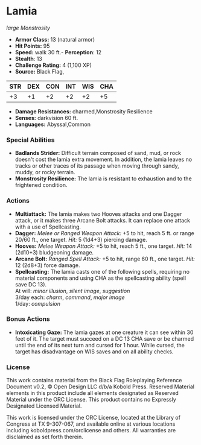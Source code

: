 # Lamia

*large* *Monstrosity*

- **Armor Class:** 13 (natural armor)
- **Hit Points:** 95 
- **Speed:** walk 30 ft.- **Perception**: 12
- **Stealth**: 13
- **Challenge Rating:** 4 (1,100 XP)
- **Source:** Black Flag,

| STR | DEX | CON | INT | WIS | CHA |
| --- | --- | --- | --- | --- | --- |
| +3 | +1 | +2 | +2 | +2 | +5 |

- **Damage Resistances:** charmed,Monstrosity Resilience
- **Senses:** darkvision 60 ft.
- **Languages:** Abyssal,Common

### Special Abilities

- **Badlands Strider:** Difficult terrain composed of sand, mud, or rock doesn't cost the lamia extra movement. In addition, the lamia leaves no tracks or other traces of its passage when moving through sandy, muddy, or rocky terrain.
- **Monstrosity Resilience:** The lamia is resistant to exhaustion and to the frightened condition.

### Actions

- **Multiattack:** The lamia makes two Hooves attacks and one Dagger attack, or it makes three Arcane Bolt attacks. It can replace one attack with a use of Spellcasting.
- **Dagger:** _Melee or Ranged Weapon Attack:_ +5 to hit, reach 5 ft. or range 20/60 ft., one target. _Hit:_ 5 (1d4+3) piercing damage.
- **Hooves:** _Melee Weapon Attack:_ +5 to hit, reach 5 ft., one target. _Hit:_ 14 (2d10+3) bludgeoning damage.
- **Arcane Bolt:** _Ranged Spell Attack:_ +5 to hit, range 60 ft., one target. _Hit:_ 12 (2d8+3) force damage.
- **Spellcasting:** The lamia casts one of the following spells, requiring no material components and using CHA as the spellcasting ability (spell save DC 13).<br>At will: _minor illusion_, _silent image_, _suggestion_<br>3/day each: _charm_, _command_, _major image_<br>1/day: _compulsion_

### Bonus Actions

- **Intoxicating Gaze:** The lamia gazes at one creature it can see within 30 feet of it. The target must succeed on a DC 13 CHA save or be charmed until the end of its next turn and cursed for 1 hour. While cursed, the target has disadvantage on WIS saves and on all ability checks.


### License

This work contains material from the Black Flag Roleplaying Reference Document v0.2, © Open Design LLC d/b/a Kobold Press. Reserved Material elements in this product include all elements designated as Reserved Material under the ORC License. This product contains no Expressly Designated Licensed Material.

This work is licensed under the ORC License, located at the Library of Congress at TX 9-307-067, and available online at various locations including koboldpress.com/orclicense and others. All warranties are disclaimed as set forth therein.
